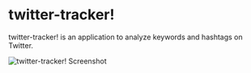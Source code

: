 # twitter-tracker!

twitter-tracker! is an application to analyze keywords and hashtags on Twitter.

![twitter-tracker! Screenshot](https://raw.githubusercontent.com/omkz/twitter-tracker/master/public/screenshot.png)
